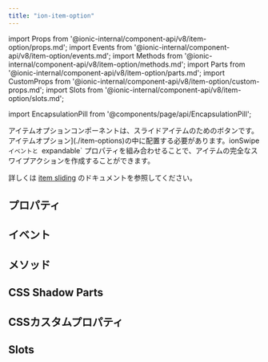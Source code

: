 ```yaml
---
title: "ion-item-option"
---
```

import Props from '@ionic-internal/component-api/v8/item-option/props.md';
import Events from '@ionic-internal/component-api/v8/item-option/events.md';
import Methods from '@ionic-internal/component-api/v8/item-option/methods.md';
import Parts from '@ionic-internal/component-api/v8/item-option/parts.md';
import CustomProps from '@ionic-internal/component-api/v8/item-option/custom-props.md';
import Slots from '@ionic-internal/component-api/v8/item-option/slots.md';

<head>
  <title>ion-item-option: Option Button for Sliding Item in Ionic</title>
  <meta name="description" content="ion-item-optionはion-item-slidingのオプションボタンで、ion-item-optionsの中に配置する必要があります。プロパティの詳細については、こちらをご覧ください。" />
</head>

import EncapsulationPill from '@components/page/api/EncapsulationPill';

<EncapsulationPill type="shadow" />


アイテムオプションコンポーネントは、スライドアイテムのためのボタンです。アイテムオプション](./item-options)の中に配置する必要があります。ionSwipe`イベントと `expandable` プロパティを組み合わせることで、アイテムの完全なスワイプアクションを作成することができます。

詳しくは [item sliding](./item-sliding) のドキュメントを参照してください。


## プロパティ
<Props />

## イベント
<Events />

## メソッド
<Methods />

## CSS Shadow Parts
<Parts />

## CSSカスタムプロパティ
<CustomProps />

## Slots
<Slots />
